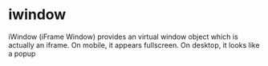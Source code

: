 # iwindow
iWindow (iFrame Window) provides an virtual window object which is actually an iframe. On mobile, it appears fullscreen. On desktop, it looks like a popup
